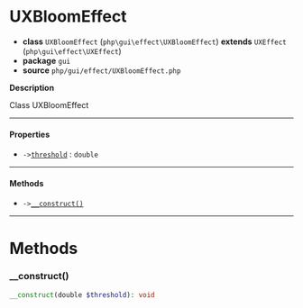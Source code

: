 # UXBloomEffect

- **class** `UXBloomEffect` (`php\gui\effect\UXBloomEffect`) **extends** `UXEffect` (`php\gui\effect\UXEffect`)
- **package** `gui`
- **source** `php/gui/effect/UXBloomEffect.php`

**Description**

Class UXBloomEffect

---

#### Properties

- `->`[`threshold`](#prop-threshold) : `double`

---

#### Methods

- `->`[`__construct()`](#method-__construct)

---
# Methods

<a name="method-__construct"></a>

### __construct()
```php
__construct(double $threshold): void
```